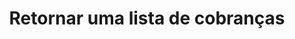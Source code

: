 ---
title: Retornar uma lista de cobranças
api:
  file: Boleto Híbrido.json
  operationId: get_orders-list
hidden: false
---